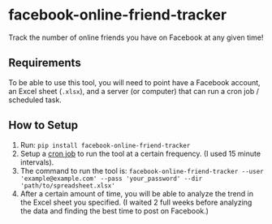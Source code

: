 # facebook-online-friend-tracker

Track the number of online friends you have on Facebook at any given time!

## Requirements

To be able to use this tool, you will need to point have a Facebook account, an Excel sheet (`.xlsx`), and a server (or computer) that can run a cron job / scheduled task.

## How to Setup

1.  Run: `pip install facebook-online-friend-tracker`
2.  Setup a [cron job](http://askubuntu.com/questions/2368/how-do-i-set-up-a-cron-job) to run the tool at a certain frequency. (I used 15 minute intervals).
3.  The command to run the tool is: `facebook-online-friend-tracker --user 'example@example.com' --pass 'your_password' --dir 'path/to/spreadsheet.xlsx'`
4.  After a certain amount of time, you will be able to analyze the trend in the Excel sheet you specified. (I waited 2 full weeks before analyzing the data and finding the best time to post on Facebook.)
